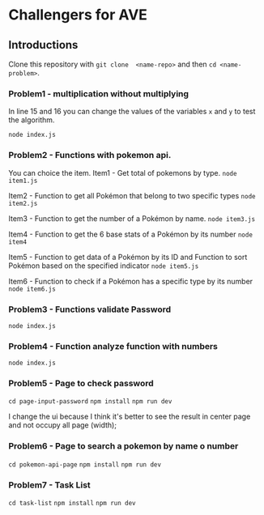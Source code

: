 # Challengers for AVE 

## Introductions


Clone this repository with `git clone  <name-repo>` and then `cd <name-problem>`.


### Problem1 - multiplication without multiplying

In line 15 and 16 you can change the values of the variables `x` and `y` to test the algorithm.

`node index.js`

### Problem2 - Functions with pokemon api.
    
You can choice the item.
Item1 - Get total of pokemons by type.
`node item1.js`

Item2 - Function to get all Pokémon that belong to two specific types
`node item2.js`

Item3 - Function to get the number of a Pokémon by name.
`node item3.js`

Item4 - Function to get the 6 base stats of a Pokémon by its number
`node item4`

Item5 - Function to get data of a Pokémon by its ID and Function to sort Pokémon based on the specified indicator 
`node item5.js`

Item6 - Function to check if a Pokémon has a specific type by its number
`node item6.js`

### Problem3 - Functions validate Password

`node index.js`

### Problem4 - Function analyze function with numbers

`node index.js`

### Problem5 - Page to check password

`cd page-input-password`
`npm install`
`npm run dev`


I change the ui because I think it's better to see the result in center page and not occupy all page (width);

### Problem6 - Page to search a pokemon by name o number

`cd pokemon-api-page`
`npm install`
`npm run dev`

### Problem7 - Task List

`cd task-list`
`npm install`
`npm run dev`

